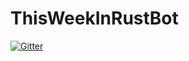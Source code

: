 # ThisWeekInRustBot

[![Gitter](https://badges.gitter.im/AtomixInteractions/ThisWeekInRustBot.svg)](https://gitter.im/AtomixInteractions/ThisWeekInRustBot?utm_source=badge&utm_medium=badge&utm_campaign=pr-badge&utm_content=badge)